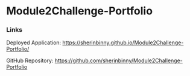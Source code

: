 # Module2Challenge-Portfolio



### Links
Deployed Application: https://sherinbinny.github.io/Module2Challenge-Portfolio/

GitHub Repository: https://github.com/sherinbinny/Module2Challenge-Portfolio
